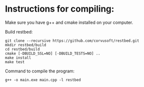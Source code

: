 # Instructions for compiling:
Make sure you have g++ and cmake installed on your computer.

Build restbed:
```
git clone --recursive https://github.com/corvusoft/restbed.git
mkdir restbed/build
cd restbed/build
cmake [-DBUILD_SSL=NO] [-DBUILD_TESTS=NO] ..
make install
make test
```

Command to compile the program:
```
g++ -o main.exe main.cpp -l restbed
```

